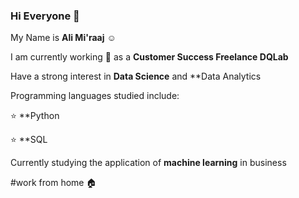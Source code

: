 ### Hi Everyone :wave:

My Name is **Ali Mi'raaj** :relaxed:

I am currently working :office: as a **Customer Success Freelance DQLab**

Have a strong interest in **Data Science** and **Data Analytics

Programming languages studied include:

:star: **Python

:star: **SQL

Currently studying the application of **machine learning** in business

#work from home :house:
